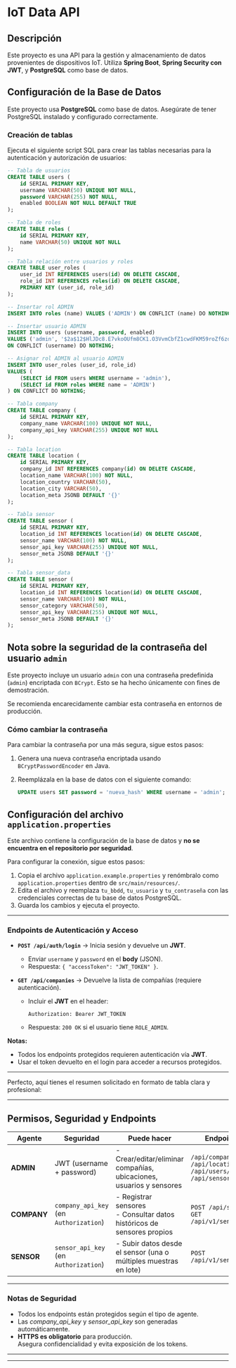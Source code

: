 # IoT Data API

## Descripción
                                                                                 
Este proyecto es una API para la gestión y almacenamiento de datos provenientes 
de dispositivos IoT. Utiliza **Spring Boot**, **Spring Security con JWT**, y 
**PostgreSQL** como base de datos.

## Configuración de la Base de Datos  

Este proyecto usa **PostgreSQL** como base de datos. Asegúrate de tener PostgreSQL 
instalado y configurado correctamente.

### Creación de tablas

Ejecuta el siguiente script SQL para crear las tablas necesarias para la 
autenticación y autorización de usuarios:

```sql
-- Tabla de usuarios
CREATE TABLE users (
    id SERIAL PRIMARY KEY,
    username VARCHAR(50) UNIQUE NOT NULL,
    password VARCHAR(255) NOT NULL,
    enabled BOOLEAN NOT NULL DEFAULT TRUE
);

-- Tabla de roles
CREATE TABLE roles (
    id SERIAL PRIMARY KEY,
    name VARCHAR(50) UNIQUE NOT NULL
);

-- Tabla relación entre usuarios y roles
CREATE TABLE user_roles (
    user_id INT REFERENCES users(id) ON DELETE CASCADE,
    role_id INT REFERENCES roles(id) ON DELETE CASCADE,
    PRIMARY KEY (user_id, role_id)
);

-- Insertar rol ADMIN
INSERT INTO roles (name) VALUES ('ADMIN') ON CONFLICT (name) DO NOTHING;

-- Insertar usuario ADMIN  
INSERT INTO users (username, password, enabled) 
VALUES ('admin', '$2a$12$HlJDc8.E7vkoOUfm8CK1.O3VvmCbfZ1cwdFKM59roZf6zdJljOXwi', TRUE) 
ON CONFLICT (username) DO NOTHING;

-- Asignar rol ADMIN al usuario ADMIN
INSERT INTO user_roles (user_id, role_id) 
VALUES (
    (SELECT id FROM users WHERE username = 'admin'), 
    (SELECT id FROM roles WHERE name = 'ADMIN')
) ON CONFLICT DO NOTHING;

-- Tabla company
CREATE TABLE company (
    id SERIAL PRIMARY KEY,
    company_name VARCHAR(100) UNIQUE NOT NULL,
    company_api_key VARCHAR(255) UNIQUE NOT NULL
);

-- Tabla location
CREATE TABLE location (
    id SERIAL PRIMARY KEY,
    company_id INT REFERENCES company(id) ON DELETE CASCADE,
    location_name VARCHAR(100) NOT NULL,
    location_country VARCHAR(50),
    location_city VARCHAR(50),
    location_meta JSONB DEFAULT '{}'
);

-- Tabla sensor
CREATE TABLE sensor (
    id SERIAL PRIMARY KEY,
    location_id INT REFERENCES location(id) ON DELETE CASCADE,
    sensor_name VARCHAR(100) NOT NULL,
    sensor_api_key VARCHAR(255) UNIQUE NOT NULL,
    sensor_meta JSONB DEFAULT '{}'
);

-- Tabla sensor_data
CREATE TABLE sensor (
    id SERIAL PRIMARY KEY,
    location_id INT REFERENCES location(id) ON DELETE CASCADE,
    sensor_name VARCHAR(100) NOT NULL,
    sensor_category VARCHAR(50),
    sensor_api_key VARCHAR(255) UNIQUE NOT NULL,
    sensor_meta JSONB DEFAULT '{}'
);

```

## Nota sobre la seguridad de la contraseña del usuario `admin`

Este proyecto incluye un usuario `admin` con una contraseña predefinida (`admin`) 
encriptada con `BCrypt`. Esto se ha hecho únicamente con fines de demostración. 

Se recomienda encarecidamente cambiar esta contraseña en entornos de producción. 

### Cómo cambiar la contraseña

Para cambiar la contraseña por una más segura, sigue estos pasos:

1. Genera una nueva contraseña encriptada usando `BCryptPasswordEncoder` en Java.
2. Reemplázala en la base de datos con el siguiente comando:

   ```sql
   UPDATE users SET password = 'nueva_hash' WHERE username = 'admin';
   ```

## Configuración del archivo `application.properties`   

Este archivo contiene la configuración de la base de datos y 
**no se encuentra en el repositorio por seguridad**.

Para configurar la conexión, sigue estos pasos:

1. Copia el archivo `application.example.properties` y renómbralo como 
   `application.properties` dentro de `src/main/resources/`.
2. Edita el archivo y reemplaza `tu_bbdd`, `tu_usuario` y `tu_contraseña` con las 
   credenciales correctas de tu base de datos PostgreSQL.
3. Guarda los cambios y ejecuta el proyecto.

---

### Endpoints de Autenticación y Acceso

- **`POST /api/auth/login`** → Inicia sesión y devuelve un **JWT**.
   - Enviar `username` y `password` en el **body** (JSON).
   - Respuesta: `{ "accessToken": "JWT_TOKEN" }`.

- **`GET /api/companies`** → Devuelve la lista de compañías (requiere autenticación).
   - Incluir el **JWT** en el header:
     ```http
     Authorization: Bearer JWT_TOKEN
     ```
   - Respuesta: `200 OK` si el usuario tiene `ROLE_ADMIN`.

**Notas:**
- Todos los endpoints protegidos requieren autenticación vía **JWT**.
- Usar el token devuelto en el login para acceder a recursos protegidos.

---

Perfecto, aquí tienes el resumen solicitado en formato de tabla clara y profesional:

---

## Permisos, Seguridad y Endpoints

| **Agente**   | **Seguridad**                          | **Puede hacer**                                                                 | **Endpoint(s)**                                 |
|--------------|----------------------------------------|----------------------------------------------------------------------------------|-------------------------------------------------|
| **ADMIN**    | JWT (username + password)              | - Crear/editar/eliminar compañías, ubicaciones, usuarios y sensores            | `/api/companies/**`<br>`/api/locations/**`<br>`/api/users/**`<br>`/api/sensors/**` |
| **COMPANY**  | `company_api_key` (en `Authorization`) | - Registrar sensores<br>- Consultar datos históricos de sensores propios        | `POST /api/sensors`<br>`GET /api/v1/sensor_data` |
| **SENSOR**   | `sensor_api_key` (en `Authorization`)  | - Subir datos desde el sensor (una o múltiples muestras en lote)               | `POST /api/v1/sensor_data`                      |

---

### Notas de Seguridad

- Todos los endpoints están protegidos según el tipo de agente.
- Las *company_api_key* y *sensor_api_key* son generadas automáticamente.
- **HTTPS es obligatorio** para producción.  
  Asegura confidencialidad y evita exposición de los tokens.

---
---